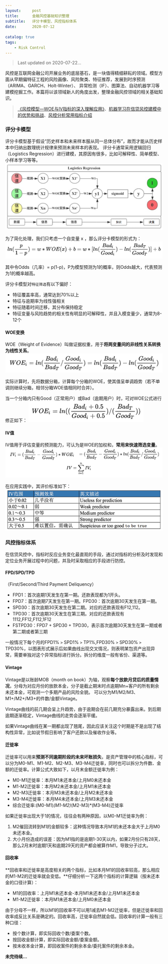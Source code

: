 ```yaml
---
layout:     post
title:      金融风控基础知识整理
subtitle:   评分卡模型、风控指标体系
date:       2020-07-12
 
catalog: true
tags:
    - Risk Control
---
```



> Last updated on 2020-07-22...

风控是互联网金融公司开展业务的底层基石，是一块值得精细耕耘的领域。模型方面从早期偏特征工程的风险画像、风险聚类、特征推荐，发展到时序预测（ARIMA、GARCH、Holt-Winter）、
异常检测（IF）、图算法、自动机器学习等建模挖掘工作。本篇将以该领域新人的角度出发，整理金融风控领域的相关基础知识。

> [《风控模型—WOE与IV指标的深入理解应用》](https://zhuanlan.zhihu.com/p/80134853)、[机器学习在信贷风控建模中的优势和挑战](https://zhuanlan.zhihu.com/p/68804254)、[风控分析常用指标介绍](https://zhuanlan.zhihu.com/p/151580824)

### 评分卡模型

评分卡模型基于假设“历史样本和未来样本服从同一总体分布”，故而才能从历史样本中归纳出数理统计规律来预测未来样本的表现。
评分卡通常采用逻辑回归（Logistics Regression）进行建模，其原因有很多，比如可解释性、简单模型、小样本学习等等。
![](/img/post/20200712/1.png)

为了简化处理，我们只考虑一个自变量 x ，那么评分卡模型的形式为：
![](/img/post/20200712/2.png)

其中令Odds（几率）= p(1-p)，P为模型预测为1的概率，则Odds越大，代表预测为1的概率越高。

评分卡模型对`特征筛选`有以下偏好：
- 特征覆盖率高，通常达到70%以上
- 特征与逾期率为线性强相关
- 特征随着时间迁移，其分布保持稳定
- 特征变量与风险趋势的相关性有明显的可解释性，并且入模变量少，通常为8-12个

#### WOE变换

WOE（Weight of Evidence）叫做证据权重，用于**将两变量间的非线性关系转换为线性关系**。
![](/img/post/20200712/3.png)

实际计算时，先将数据分箱，计算每个分箱的WOE，使其值呈单调趋势（若不单调则继续分箱，相邻分箱WOE值相同时合并）。

当一个分箱内只有Good（正常用户）或Bad（逾期用户）时，可对WOE公式进行修正如下：
![](/img/post/20200712/4.png)

#### IV值

IV值用于评估变量的预测能力，可认为是WOE的加权和，**常用来快速筛选变量**。
![](/img/post/20200712/5.png)

在应用实践中，其评价标准如下：
![](/img/post/20200712/6.png)


### 风控指标体系

在信贷风控中，指标时反应业务变化最直观的手段，通过对指标的分析及时发现和定位业务开展过程中的问题，并及时采取相应的手段进行防控。

#### FPD/SPD/TPD

（First/Second/Third Payment Deliquency）

- FPD1：首次逾期1天发生在第一期。还款表现都为1开头。
- FPD7：首次逾期7天发生在第一期。FPD30：首次逾期30天发生在第一期。
- SPD30：首次逾期30天发生在第二期。对应的还款表现有F12,112。
- TPD30：首次逾期30天发生在第三期。对应的还款表现有1112,FF12,F112,1F12
- FSTPD30：FPD7 + SPD30 + TPD30，表示首次逾期30天发生在第一期或者第二期或者第三期

一般情况下每个月的FPD1% `>` SPD1% `>` TP1%,FPD30% `>` SPD30% `>` TPD30%，以图表形式展示后如果曲线出现交叉情况，则表明某包资产出现异常，需要单独对这个异常指标进行拆分。拆分的维度一般有省份、渠道等。

#### Vintage 　

Vintage是以账龄MOB（month on book）为轴，观察**每个放款月贷后的质量情况**，分母为对应月份的放款本金，分子是截止期末时点逾期Mn+客户的所有剩余未还本金，可观测一个多期产品的风险全貌。
可以分为M1/M2/M3、M1+/M2+/M3+的件数/金额Vintage。

Vintage曲线的前几期会呈上升趋势，由于逾期会在前几期充分暴露出来。到后期逾期逐渐稳定，Vintage曲线的走势会逐渐平缓。

如果Vintage曲线在某一期都出现了翘尾，因此应该关注这个时期是不是出现了结构性异常，比如说节假日影响了客户还款以及催收作业等。

#### 迁徙率

迁徙率可以用来**预测不同逾期阶段的未来坏账损失**，是资产管理中的核心指标，可以分为M0-M1、M1-M2、M2-M3、M3-M4迁徙率，同时也可以拆分为件数、金额的迁徙率。计算公式大致如下，以月末金额迁徙率为例：

- M0-M1迁徙率：本月M1未还本金/上月M0未还本金
- M1-M2迁徙率：本月M2未还本金/上月M1未还本金
- M2-M3迁徙率：本月M3未还本金/上月M2未还本金
- M3-M4迁徙率：本月M4未还本金/上月M3未还本金
- 综合迁徙率:(M0-M1)*(M1-M2)*(M2-M3)*(M3-M4)迁徙率

如果迁徙率出现大于1的情况，往往会有两种原因，以M0-M1迁徙率为例：
1. M2催回流转到M1的金额较多：这种情况导致本月M1的未还本金大于上月M0未还本金。
2. 大小月份造成的误差：因为M1指的是逾期1-30天以内，如果2月份只有28天，那么2月末时逾期1天和逾期29天的资产都会被算作M1，导致分子过大。

#### 回收率

**回收率和迁徙率是高度相关的两个指标，比如本月M1的回收率较高，那么相应的M1-M2的迁徙率就会变低。**仔细分析一下这两个指标的计算逻辑（按未还本金的口径计算）：
- M1的回收率：上月M1未还本金-本月M1未还本金/上月M1未还本金
- M1-M2迁徙率：本月M1未还本金/上月M0未还本金

由于分母不一样，所以M1的回收率不可以用1减去M1-M2迁徙率，但是迁徙率和回收率成反比关系是确定的。回收率高，迁徙率自然就会低。回收率的计算一般有三种口径：
- 按个数计算，即实际回收个数/委案个数。
- 按回收金额计算，即实际回收金额/委案金额。
- 按未收本金计算，即回收案件的剩余本金/委托案件的剩余本金。


**未完待续...**
